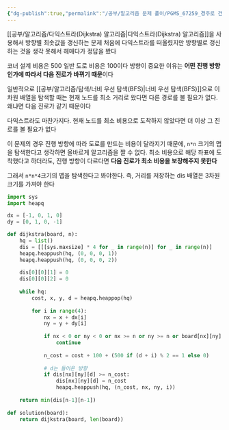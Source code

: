 ```yaml
---
{"dg-publish":true,"permalink":"/공부/알고리즘 문제 풀이/PGMS_67259_경주로 건설/","dgPassFrontmatter":true}
---
```



[[공부/알고리즘/다익스트라(Dijkstra) 알고리즘\|다익스트라(Dijkstra) 알고리즘]]을 사용해서 방향별 최솟값을 갱신하는 문제 처음에 다익스트라를 떠올렸지만 방향별로 갱신하는 것을 생각 못해서 헤매다가 정답을 봤다

코너 설계 비용은 500 일반 도로 비용은 100이다 방향이 중요한 이유는 **어떤 진행 방향인가에 따라서 다음 진로가 바뀌기 때문**이다

일반적으로 [[공부/알고리즘/탐색/너비 우선 탐색(BFS)\|너비 우선 탐색(BFS)]]으로 이차원 배열을 탐색할 때는 현재 노드를 최소 거리로 왔다면 다른 경로를 볼 필요가 없다. 왜냐면 다음 진로가 같기 때문이다

다익스트라도 마찬가지다. 현재 노드를 최소 비용으로 도착하지 않았다면 더 이상 그 진로를 볼 필요가 없다

이 문제의 경우 진행 방향에 따라 도로를 만드는 비용이 달라지기 때문에, `n*n` 크기의 맵을 탐색한다고 생각하면 올바르게 알고리즘을 짤 수 없다. 최소 비용으로 해당 좌표에 도착했다고 하더라도, 진행 방향이 다르다면 **다음 진로가 최소 비용을 보장해주지 못한다**

그래서 `n*n*4`크기의 맵을 탐색한다고 봐야한다. 즉, 거리를 저장하는 dis 배열은 3차원 크기를 가져야 한다

```python
import sys
import heapq

dx = [-1, 0, 1, 0]
dy = [0, 1, 0, -1]

def dijkstra(board, n):
    hq = list()
    dis = [[[sys.maxsize] * 4 for _ in range(n)] for _ in range(n)]
    heapq.heappush(hq, (0, 0, 0, 1))
    heapq.heappush(hq, (0, 0, 0, 2))
    
    dis[0][0][1] = 0
    dis[0][0][2] = 0
    
    while hq:
        cost, x, y, d = heapq.heappop(hq)
        
        for i in range(4):
            nx = x + dx[i]
            ny = y + dy[i]
            
            if nx < 0 or ny < 0 or nx >= n or ny >= n or board[nx][ny] == 1:
                continue
                
            n_cost = cost + 100 + (500 if (d + i) % 2 == 1 else 0)
            
            # d는 들어온 방향
            if dis[nx][ny][d] >= n_cost:
                dis[nx][ny][d] = n_cost
                heapq.heappush(hq, (n_cost, nx, ny, i))
                
    return min(dis[n-1][n-1])
        
def solution(board):
    return dijkstra(board, len(board))
```